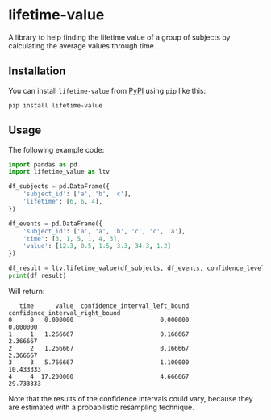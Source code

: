 # lifetime-value

A library to help finding the lifetime value of a group of subjects 
by calculating the average values through time.

## Installation

You can install `lifetime-value` from 
[PyPI](https://pypi.org/project/lifetime-value/) 
using `pip` like this:
```commandline
pip install lifetime-value
```

## Usage

The following example code:
```python
import pandas as pd
import lifetime_value as ltv

df_subjects = pd.DataFrame({
    'subject_id': ['a', 'b', 'c'],
    'lifetime': [6, 6, 4],
})

df_events = pd.DataFrame({
    'subject_id': ['a', 'a', 'b', 'c', 'c', 'a'],
    'time': [3, 1, 5, 1, 4, 3],
    'value': [12.3, 0.5, 1.5, 3.3, 34.3, 1.2]
})

df_result = ltv.lifetime_value(df_subjects, df_events, confidence_level=0.8)
print(df_result)
```

Will return: 
```commandline
   time      value  confidence_interval_left_bound  confidence_interval_right_bound
0     0   0.000000                        0.000000                         0.000000
1     1   1.266667                        0.166667                         2.366667
2     2   1.266667                        0.166667                         2.366667
3     3   5.766667                        1.100000                        10.433333
4     4  17.200000                        4.666667                        29.733333
```
Note that the results of the confidence intervals could vary, because they
are estimated with a probabilistic resampling technique.
 